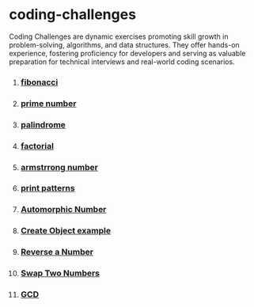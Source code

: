 # coding-challenges
Coding Challenges are dynamic exercises promoting skill growth in problem-solving, algorithms, and data structures. They offer hands-on experience, fostering proficiency for developers and serving as valuable preparation for technical interviews and real-world coding scenarios.

1. ### [fibonacci](https://github.com/VigneshbabuOfficial/java_coding_challenges/blob/master/coding_challenges/src/others/Fibonacci.java)
2. ### [prime number](https://github.com/VigneshbabuOfficial/java_coding_challenges/blob/master/coding_challenges/src/others/PrimeNumber.java)
3. ### [palindrome](https://github.com/VigneshbabuOfficial/java_coding_challenges/blob/master/coding_challenges/src/others/Palindrome.java)
4. ### [factorial](https://github.com/VigneshbabuOfficial/java_coding_challenges/blob/master/coding_challenges/src/others/Factorial.java)
5. ### [armstrrong number](https://github.com/VigneshbabuOfficial/java_coding_challenges/blob/master/coding_challenges/src/others/Armstrong.java)
6. ### [print patterns](https://github.com/VigneshbabuOfficial/java_coding_challenges/blob/master/coding_challenges/src/others/PrintPatterns.java)
7. ### [Automorphic Number](https://github.com/VigneshbabuOfficial/java_coding_challenges/blob/master/coding_challenges/src/others/AutomorphicNumberExample.java)
8. ### [Create Object example](https://github.com/VigneshbabuOfficial/java_coding_challenges/blob/master/coding_challenges/src/others/CreateObjectExample.java)
9. ### [Reverse a Number](https://github.com/VigneshbabuOfficial/java_coding_challenges/blob/master/coding_challenges/src/others/ReverseNumberExample.java)
10. ### [Swap Two Numbers](https://github.com/VigneshbabuOfficial/java_coding_challenges/blob/master/coding_challenges/src/others/SwapTwoNumbers.java)
11. ### [GCD](https://github.com/VigneshbabuOfficial/java_coding_challenges/blob/master/coding_challenges/src/others/GCD.java)



